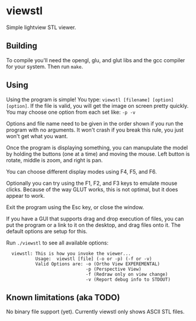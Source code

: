 viewstl
=======

Simple lightview STL viewer.

Building
--------

To compile you'll need the opengl, glu, and glut libs and the gcc compiler for
your system. Then run `make`.

Using
-----

Using the program is simple! You type: `viewstl [filename] [option] [option]`.
If the file is valid, you will get the image on screen pretty quickly.  You may
choose one option from each set like: `-p -v`

Options and file name need to be given in the order shown if you run the
program with no arguments.  It won't crash if you break this rule, you just
won't get what you want.

Once the program is displaying something, you can manupulate the model by holding
the buttons (one at a time) and moving the mouse.  Left button is rotate, middle is
zoom, and right is pan.

You can choose different display modes using F4, F5, and F6.

Optionally you can try using the F1, F2, and F3 keys to emulate mouse clicks.
Because of the way GLUT works, this is not optimal, but it does appear to work.

Exit the program using the Esc key, or close the window.

If you have a GUI that supports drag and drop execution of files, you can put
the program or a link to it on the desktop, and drag files onto it.  The
default options are setup for this.

Run `./viewstl` to see all available options:

      viewstl: This is how you invoke the viewer... 
               Usage:  viewstl [file] (-o or -p) (-f or -v)
               Valid Options are: -o (Ortho View EXPEREMENTAL)
                                  -p (Perspective View)
                                  -f (Redraw only on view change)
                                  -v (Report debug info to STDOUT)

Known limitations (aka TODO)
----------------------------

No binary file support (yet). Currently viewstl only shows ASCII STL files.
